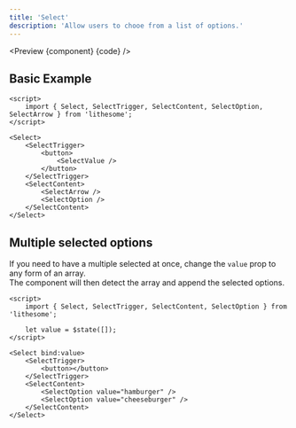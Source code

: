 ```yaml
---
title: 'Select'
description: 'Allow users to chooe from a list of options.'
---
```


<script>
	import {ComponentAPI, Preview} from '$site/index.ts';
	import {api, component, code} from '$ref/select';
</script>

<Preview {component} {code} />

## Basic Example

```svelte
<script>
	import { Select, SelectTrigger, SelectContent, SelectOption, SelectArrow } from 'lithesome';
</script>

<Select>
	<SelectTrigger>
		<button>
			<SelectValue />
		</button>
	</SelectTrigger>
	<SelectContent>
		<SelectArrow />
		<SelectOption />
	</SelectContent>
</Select>
```

## Multiple selected options

If you need to have a multiple selected at once, change the `value` prop to any form of an array.  
The component will then detect the array and append the selected options.

```svelte
<script>
	import { Select, SelectTrigger, SelectContent, SelectOption } from 'lithesome';

	let value = $state([]);
</script>

<Select bind:value>
	<SelectTrigger>
		<button></button>
	</SelectTrigger>
	<SelectContent>
		<SelectOption value="hamburger" />
		<SelectOption value="cheeseburger" />
	</SelectContent>
</Select>
```

<ComponentAPI data={api} />
